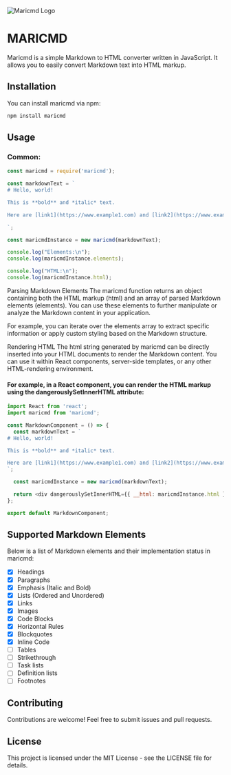 ![Maricmd Logo](https://backend.vukmaric.rs/api/maricmd/maricmd.png)

# MARICMD

Maricmd is a simple Markdown to HTML converter written in JavaScript. It allows you to easily convert Markdown text into HTML markup.


## Installation

You can install maricmd via npm:

```bash
npm install maricmd
```

## Usage

### Common:

```javascript
const maricmd = require('maricmd');

const markdownText = `
# Hello, world!

This is **bold** and *italic* text.

Here are [link1](https://www.example1.com) and [link2](https://www.example2.com) in one paragraph.

`;

const maricmdInstance = new maricmd(markdownText);

console.log("Elements:\n");
console.log(maricmdInstance.elements);

console.log("HTML:\n");
console.log(maricmdInstance.html);

```

Parsing Markdown Elements
The maricmd function returns an object containing both the HTML markup (html) and an array of parsed Markdown elements (elements). You can use these elements to further manipulate or analyze the Markdown content in your application.

For example, you can iterate over the elements array to extract specific information or apply custom styling based on the Markdown structure.

Rendering HTML
The html string generated by maricmd can be directly inserted into your HTML documents to render the Markdown content. You can use it within React components, server-side templates, or any other HTML-rendering environment.

#### For example, in a React component, you can render the HTML markup using the dangerouslySetInnerHTML attribute:

```javascript
import React from 'react';
import maricmd from 'maricmd';

const MarkdownComponent = () => {
  const markdownText = `
# Hello, world!

This is **bold** and *italic* text.

Here are [link1](https://www.example1.com) and [link2](https://www.example2.com) in one paragraph.
`;

  const maricmdInstance = new maricmd(markdownText);

  return <div dangerouslySetInnerHTML={{ __html: maricmdInstance.html }} />;
};

export default MarkdownComponent;
```

## Supported Markdown Elements

Below is a list of Markdown elements and their implementation status in maricmd:

- [x] Headings
- [x] Paragraphs
- [x] Emphasis (Italic and Bold)
- [x] Lists (Ordered and Unordered)
- [x] Links
- [x] Images
- [x] Code Blocks
- [x] Horizontal Rules
- [x] Blockquotes
- [x] Inline Code
- [ ] Tables
- [ ] Strikethrough
- [ ] Task lists
- [ ] Definition lists
- [ ] Footnotes

## Contributing

Contributions are welcome! Feel free to submit issues and pull requests.

## License

This project is licensed under the MIT License - see the LICENSE file for details.

